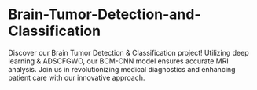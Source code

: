# Brain-Tumor-Detection-and-Classification
Discover our Brain Tumor Detection &amp; Classification project! Utilizing deep learning &amp; ADSCFGWO, our BCM-CNN model ensures accurate MRI analysis. Join us in revolutionizing medical diagnostics and enhancing patient care with our innovative approach.
